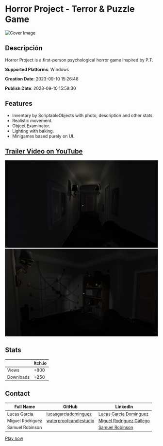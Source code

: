 
  # Horror Project - Terror & Puzzle Game

  ![Cover Image](https://img.itch.zone/aW1nLzEzMzc2Nzc4LnBuZw==/315x250%23c/saRSf%2F.png)

  ## Descripción
  Horror Project is a first-person psychological horror game inspired by P.T.

  **Supported Platforms**: Windows

  **Creation Date**: 2023-09-10 15:26:48

  **Publish Date**: 2023-09-10 15:59:30

  ## Features

  * Inventary by ScriptableObjects with photo, description and other stats.
  * Realistic movement.
  * Object Examinator.
  * Lighting with baking.
  * Minigames based purely on UI.

  
  ## <a href="https://youtu.be/vVJ0DhUESY4?si=snsCS6nh3vyk_vWx"> Trailer Video on YouTube </a>
  
  <img src="https://github.com/lucasgarciadominguez/Assets/blob/main/Captura4.png" width="800">
  
  <img src="https://github.com/lucasgarciadominguez/Assets/blob/main/Captura5.png" width="800">
  
  ## Stats

  <table>
        <thead>
          <tr>
            <th></th>
            <th>Itch.io</th>
          </tr>
        </thead>
        <tbody>
              <tr>
                <td>Views</td>
                <td>+800</td>
              </tr>
              <tr>
                <td>Downloads</td>
                <td>+250</td>
              </tr>
        </tbody>
    </table>

  ## Contact
  <table>
    <thead>
      <tr>
        <th>Full Name</th>
        <th>GitHub</th>
        <th>LinkedIn</th>
      </tr>
    </thead>
    <tbody>
          <tr>
            <td>Lucas Garcia</td>
            <td><a href="https://github.com/lucasgarciadominguez">lucasgarciadominguez</a></td>
            <td><a href="https://www.linkedin.com/in/lucas-garcia-dominguez/">Lucas Garcia Dominguez</a></td>
          </tr>
          <tr>
            <td>Miguel Rodriguez</td>
            <td><a href="https://github.com/waterproofcandlestudio">waterproofcandlestudio</a></td>
            <td><a href="https://www.linkedin.com/in/miguel-rodriguez-gallego/">Miguel Rodriguez Gallego<a/></td>
          </tr>
          <tr>
            <td>Samuel Robinson</td>
            <td></td>
            <td><a href="https://www.linkedin.com/in/samuel-robinson-210232268/">Samuel Robinson<a/></td>
          </tr>
    </tbody>
  </table>
  </html>

  [Play now](https://lucasgarcia002.itch.io/horror-project)

    
